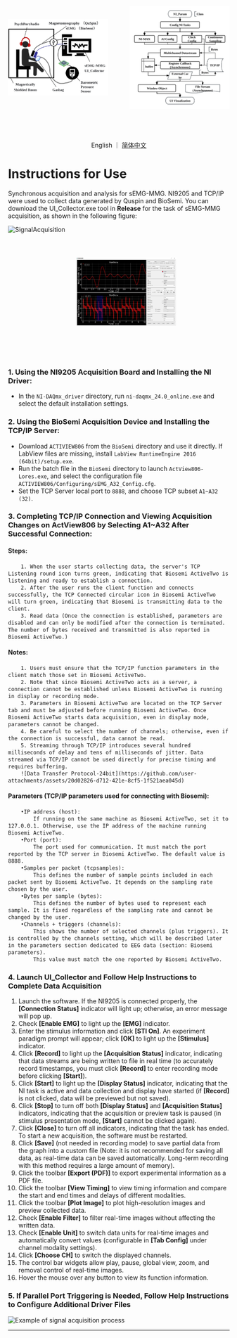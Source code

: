 <div style="display: flex; flex-wrap: nowrap; align-items: center; justify-content: space-between;">
  <img src="https://github.com/transover/sEMG-MMG_SYNC/blob/main/en/SchematicDiagram_SignalAcquisition.svg" alt="SchematicDiagram_SignalAcquisition" style="height: 350px; max-width: 45%; object-fit: contain;">
  <img src="https://github.com/transover/sEMG-MMG_SYNC/blob/main/en/NITaskArchitecture.svg" alt="NITaskArchitecture" style="height: 350px; max-width: 45%; object-fit: contain;">
</div>

<p align="center">
  English
  ｜
  <a href="https://github.com/transover/sEMG-MMG_SYNC/blob/main/en/README.md">简体中文</a>
</p>

# Instructions for Use
Synchronous acquisition and analysis for sEMG-MMG. NI9205 and TCP/IP were used to collect data generated by Quspin and BioSemi.
You can download the UI_Collector.exe tool in **Release** for the task of sEMG-MMG acquisition, as shown in the following figure:

<div style="display: flex; flex-wrap: nowrap; align-items: center; gap: 5%; overflow: hidden;">
  <img src="https://github.com/transover/sEMG-MMG_SYNC/blob/main/ExampleData/SignalAcquisition.gif" alt="SignalAcquisition" style="height: 300px; width: auto; max-width: 45%; object-fit: scale-down;">
  <img src="https://github.com/transover/sEMG-MMG_SYNC/blob/main/ExampleData/SignalPlot.jpg" alt="SiganlPlotWindow" style="height: 300px; width: auto; max-width: 45%; object-fit: scale-down;">
</div>

### 1. Using the NI9205 Acquisition Board and Installing the NI Driver:
- In the `NI-DAQmx_driver` directory, run `ni-daqmx_24.0_online.exe` and select the default installation settings.

### 2. Using the BioSemi Acquisition Device and Installing the TCP/IP Server:
- Download `ACTIVIEW806` from the `BioSemi` directory and use it directly. If LabView files are missing, install `LabView RuntimeEngine 2016 (64bit)/setup.exe`.
- Run the batch file in the `BioSemi` directory to launch `ActView806-Lores.exe`, and select the configuration file `ACTIVIEW806/Configuring/sEMG_A32_Config.cfg`.
- Set the TCP Server local port to `8888`, and choose TCP subset `A1~A32 (32)`.

### 3. Completing TCP/IP Connection and Viewing Acquisition Changes on ActView806 by Selecting A1~A32 After Successful Connection:
#### Steps:
        1. When the user starts collecting data, the server's TCP Listening round icon turns green, indicating that Biosemi ActiveTwo is listening and ready to establish a connection.
        2. After the user runs the client function and connects successfully, the TCP Connected circular icon in Biosemi ActiveTwo will turn green, indicating that Biosemi is transmitting data to the client.
        3. Read data (Once the connection is established, parameters are disabled and can only be modified after the connection is terminated. The number of bytes received and transmitted is also reported in Biosemi ActiveTwo.)

#### Notes:
        1. Users must ensure that the TCP/IP function parameters in the client match those set in Biosemi ActiveTwo.
        2. Note that since Biosemi ActiveTwo acts as a server, a connection cannot be established unless Biosemi ActiveTwo is running in display or recording mode.
        3. Parameters in Biosemi ActiveTwo are located on the TCP Server tab and must be adjusted before running Biosemi ActiveTwo. Once Biosemi ActiveTwo starts data acquisition, even in display mode, parameters cannot be changed.
        4. Be careful to select the number of channels; otherwise, even if the connection is successful, data cannot be read.
        5. Streaming through TCP/IP introduces several hundred milliseconds of delay and tens of milliseconds of jitter. Data streamed via TCP/IP cannot be used directly for precise timing and requires buffering.
        ![Data Transfer Protocol-24bit](https://github.com/user-attachments/assets/20d02826-d712-421e-8cf5-1f521aea045d)

#### Parameters (TCP/IP parameters used for connecting with Biosemi):
        •IP address (host):
            If running on the same machine as Biosemi ActiveTwo, set it to 127.0.0.1. Otherwise, use the IP address of the machine running Biosemi ActiveTwo.
        •Port (port):
            The port used for communication. It must match the port reported by the TCP server in Biosemi ActiveTwo. The default value is 8888.
        •Samples per packet (tcpsamples):
            This defines the number of sample points included in each packet sent by Biosemi ActiveTwo. It depends on the sampling rate chosen by the user.
        •Bytes per sample (bytes):
            This defines the number of bytes used to represent each sample. It is fixed regardless of the sampling rate and cannot be changed by the user.
        •Channels + triggers (channels):
            This shows the number of selected channels (plus triggers). It is controlled by the channels setting, which will be described later in the parameters section dedicated to EEG data (section: Biosemi parameters).
            This value must match the one reported by Biosemi ActiveTwo.

### 4. Launch UI_Collector and Follow Help Instructions to Complete Data Acquisition
1.  Launch the software. If the NI9205 is connected properly, the **[Connection Status]** indicator will light up; otherwise, an error message will pop up.
2.  Check **[Enable EMG]** to light up the **[EMG]** indicator.
3.  Enter the stimulus information and click **[STI On]**. An experiment paradigm prompt will appear; click **[OK]** to light up the **[Stimulus]** indicator.
4.  Click **[Record]** to light up the **[Acquisition Status]** indicator, indicating that data streams are being written to file in real time (to accurately record timestamps, you must click **[Record]** to enter recording mode before clicking **[Start]**).
5.  Click **[Start]** to light up the **[Display Status]** indicator, indicating that the NI task is active and data collection and display have started (if **[Record]** is not clicked, data will be previewed but not saved).
6.  Click **[Stop]** to turn off both **[Display Status]** and **[Acquisition Status]** indicators, indicating that the acquisition or preview task is paused (in stimulus presentation mode, **[Start]** cannot be clicked again).
7.  Click **[Close]** to turn off all indicators, indicating that the task has ended. To start a new acquisition, the software must be restarted.
8.  Click **[Save]** (not needed in recording mode) to save partial data from the graph into a custom file (Note: it is not recommended for saving all data, as real-time data can be saved automatically. Long-term recording with this method requires a large amount of memory).
9.  Click the toolbar **[Export (PDF)]** to export experimental information as a PDF file.
10. Click the toolbar **[View Timing]** to view timing information and compare the start and end times and delays of different modalities.
11. Click the toolbar **[Plot Image]** to plot high-resolution images and preview collected data.
12. Check **[Enable Filter]** to filter real-time images without affecting the written data.
13. Check **[Enable Unit]** to switch data units for real-time images and automatically convert values (configurable in **[Tab Config]** under channel modality settings).
14. Click **[Choose CH]** to switch the displayed channels.
15. The control bar widgets allow play, pause, global view, zoom, and removal control of real-time images.
16. Hover the mouse over any button to view its function information.

### 5. If Parallel Port Triggering is Needed, Follow Help Instructions to Configure Additional Driver Files
![Example of signal acquisition process](https://github.com/user-attachments/assets/cb5fd44a-fc6f-4f79-b5d3-36074266ab10)

------------------------------------------------------------------------------------------------------------------------------------------------------------------
